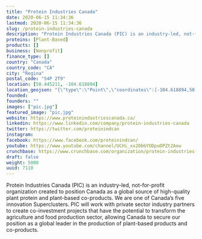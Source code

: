 ```yaml
---
title: "Protein Industries Canada"
date: 2020-06-15 11:34:36
lastmod: 2020-06-15 11:34:36
slug: /protein-industries-canada
description: "Protein Industries Canada (PIC) is an industry-led, not-for-profit organization created to position Canada as a global source of high-quality plant protein and plant-based co-products. We are one of Canada’s five innovation Superclusters. PIC will work with private sector industry partners to create co-investment projects that have the potential to transform the agriculture and food production sector, allowing Canada to secure our position as a global leader in the production of plant-based products and co-products."
proteins: [Plant-Based]
products: []
business: [Nonprofit]
finance_type: []
country: "Canada"
country_code: "CA"
city: "Regina"
postal_code: "S4P 2T9"
location: [50.445211, -104.618894]
location_geojson: "{\"type\":\"Point\",\"coordinates\":[-104.618894,50.445211]}"
founded: 
founders: ""
images: ["pic.jpg"]
featured_image: "pic.jpg"
website: https://www.proteinindustriescanada.ca/
linkedin: https://www.linkedin.com/company/protein-industries-canada
twitter: https://twitter.com/proteinindcan
instagram: 
facebook: https://www.facebook.com/proteinindcan/
youtube: https://www.youtube.com/channel/UCHi_xx20bbYODpuOPZt2Aow
crunchbase: https://www.crunchbase.com/organization/protein-industries-canada
draft: false
weight: 5000
uuid: 7110
---
```

Protein Industries Canada (PIC) is an industry-led, not-for-profit organization created to position Canada as a global source of high-quality plant protein and plant-based co-products. We are one of Canada’s five innovation Superclusters. PIC will work with private sector industry partners to create co-investment projects that have the potential to transform the agriculture and food production sector, allowing Canada to secure our position as a global leader in the production of plant-based products and co-products.
